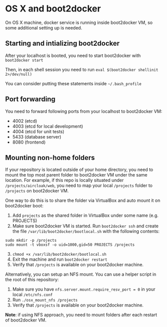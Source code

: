 # OS X and boot2docker

On OS X machine, docker service is running inside boot2docker VM, so some additional setting up is needed.

## Starting and intializing boot2docker

After your localhost is booted, you need to start boot2docker with `boot2docker start`

Then, in each shell session you need to run `eval $(boot2docker shellinit 2>/dev/null)`

You can consider putting these statements inside `~/.bash_profile`

## Port forwarding

You need to forward following ports from your localhost to boot2docker VM:

- 4002 (etcd)
- 4003 (etcd for local development)
- 4004 (etcd for unit tests)
- 5433 (database server)
- 8080 (frontend)

## Mounting non-home folders

If your repository is located outside of your home directory, you need to mount the top most
parent folder to boot2docker VM under the same location. For example, if this repo is locally situated under
`/projects/aircloak/web`, you need to map your local `/projects` folder to `/projects` on boot2docker VM.

One way to do this is to share the folder via VirtualBox and auto mount it on boot2docker boot:

1. Add `projects` as the shared folder in VirtualBox under some name (e.g. PROJECTS)
2. Make sure boot2docker VM is started. Run `boot2docker ssh` and create the file `/var/lib/boot2docker/bootlocal.sh` with the following contents:
```
sudo mkdir -p /projects
sudo mount -t vboxsf -o uid=1000,gid=50 PROJECTS /projects
```
3. `chmod +x /var/lib/boot2docker/bootlocal.sh`
4. Exit the machine and run `boot2docker restart`
5. Verify that `/projects` is available on your boot2docker machine.

Alternatively, you can setup an NFS mount. You can use a helper script in the root of this repository:

1. Make sure you have `nfs.server.mount.require_resv_port = 0` in your local `/etc/nfs.conf`
2. Run `./osx_mount_nfs /projects`
3. Verify that `/projects` is available on your boot2docker machine.

__Note__: if using NFS approach, you need to mount folders after each restart of boot2docker VM.
